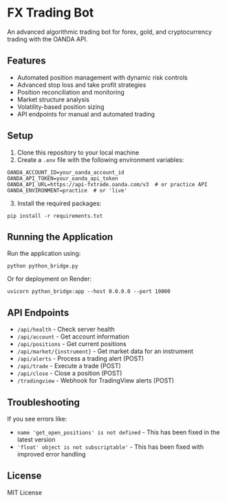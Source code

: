 # FX Trading Bot

An advanced algorithmic trading bot for forex, gold, and cryptocurrency trading with the OANDA API.

## Features

- Automated position management with dynamic risk controls
- Advanced stop loss and take profit strategies
- Position reconciliation and monitoring
- Market structure analysis
- Volatility-based position sizing
- API endpoints for manual and automated trading

## Setup

1. Clone this repository to your local machine
2. Create a `.env` file with the following environment variables:

```
OANDA_ACCOUNT_ID=your_oanda_account_id
OANDA_API_TOKEN=your_oanda_api_token
OANDA_API_URL=https://api-fxtrade.oanda.com/v3  # or practice API
OANDA_ENVIRONMENT=practice  # or 'live'
```

3. Install the required packages:

```
pip install -r requirements.txt
```

## Running the Application

Run the application using:

```
python python_bridge.py
```

Or for deployment on Render:

```
uvicorn python_bridge:app --host 0.0.0.0 --port 10000
```

## API Endpoints

- `/api/health` - Check server health
- `/api/account` - Get account information
- `/api/positions` - Get current positions
- `/api/market/{instrument}` - Get market data for an instrument
- `/api/alerts` - Process a trading alert (POST)
- `/api/trade` - Execute a trade (POST)
- `/api/close` - Close a position (POST)
- `/tradingview` - Webhook for TradingView alerts (POST)

## Troubleshooting

If you see errors like:
- `name 'get_open_positions' is not defined` - This has been fixed in the latest version
- `'float' object is not subscriptable'` - This has been fixed with improved error handling

## License

MIT License 